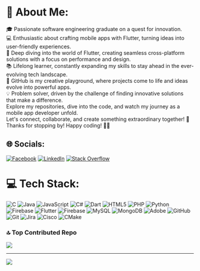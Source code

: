 # 💫 About Me:
🎓 Passionate software engineering graduate on a quest for innovation.<br>💻 Enthusiastic about crafting mobile apps with Flutter, turning ideas into user-friendly experiences.<br>📱 Deep diving into the world of Flutter, creating seamless cross-platform solutions with a focus on performance and design.<br>📚 Lifelong learner, constantly expanding my skills to stay ahead in the ever-evolving tech landscape.<br>🚀 GitHub is my creative playground, where projects come to life and ideas evolve into powerful apps.<br>💡 Problem solver, driven by the challenge of finding innovative solutions that make a difference.<br>Explore my repositories, dive into the code, and watch my journey as a mobile app developer unfold.<br>Let's connect, collaborate, and create something extraordinary together! 🌟<br>Thanks for stopping by! Happy coding! 🚀✨<br>


## 🌐 Socials:
[![Facebook](https://img.shields.io/badge/Facebook-%231877F2.svg?logo=Facebook&logoColor=white)](https://facebook.com/https://www.facebook.com/profile.php?id=100028291184945&mibextid=LQQJ4d) [![LinkedIn](https://img.shields.io/badge/LinkedIn-%230077B5.svg?logo=linkedin&logoColor=white)](https://linkedin.com/in/www.linkedin.com/in/zeeshan-ahmad-46795620a) [![Stack Overflow](https://img.shields.io/badge/-Stackoverflow-FE7A16?logo=stack-overflow&logoColor=white)](https://stackoverflow.com/users/https://stackoverflow.com/users/22929368/zeeshan-ahmad) 

# 💻 Tech Stack:
![C](https://img.shields.io/badge/c-%2300599C.svg?style=for-the-badge&logo=c&logoColor=white) ![Java](https://img.shields.io/badge/java-%23ED8B00.svg?style=for-the-badge&logo=openjdk&logoColor=white) ![JavaScript](https://img.shields.io/badge/javascript-%23323330.svg?style=for-the-badge&logo=javascript&logoColor=%23F7DF1E) ![C#](https://img.shields.io/badge/c%23-%23239120.svg?style=for-the-badge&logo=csharp&logoColor=white) ![Dart](https://img.shields.io/badge/dart-%230175C2.svg?style=for-the-badge&logo=dart&logoColor=white) ![HTML5](https://img.shields.io/badge/html5-%23E34F26.svg?style=for-the-badge&logo=html5&logoColor=white) ![PHP](https://img.shields.io/badge/php-%23777BB4.svg?style=for-the-badge&logo=php&logoColor=white) ![Python](https://img.shields.io/badge/python-3670A0?style=for-the-badge&logo=python&logoColor=ffdd54) ![Firebase](https://img.shields.io/badge/firebase-%23039BE5.svg?style=for-the-badge&logo=firebase) ![Flutter](https://img.shields.io/badge/Flutter-%2302569B.svg?style=for-the-badge&logo=Flutter&logoColor=white) ![Firebase](https://img.shields.io/badge/firebase-a08021?style=for-the-badge&logo=firebase&logoColor=ffcd34) ![MySQL](https://img.shields.io/badge/mysql-4479A1.svg?style=for-the-badge&logo=mysql&logoColor=white) ![MongoDB](https://img.shields.io/badge/MongoDB-%234ea94b.svg?style=for-the-badge&logo=mongodb&logoColor=white) ![Adobe](https://img.shields.io/badge/adobe-%23FF0000.svg?style=for-the-badge&logo=adobe&logoColor=white) ![GitHub](https://img.shields.io/badge/github-%23121011.svg?style=for-the-badge&logo=github&logoColor=white) ![Git](https://img.shields.io/badge/git-%23F05033.svg?style=for-the-badge&logo=git&logoColor=white) ![Jira](https://img.shields.io/badge/jira-%230A0FFF.svg?style=for-the-badge&logo=jira&logoColor=white) ![Cisco](https://img.shields.io/badge/cisco-%23049fd9.svg?style=for-the-badge&logo=cisco&logoColor=black) ![CMake](https://img.shields.io/badge/CMake-%23008FBA.svg?style=for-the-badge&logo=cmake&logoColor=white)

### 🔝 Top Contributed Repo
![](https://github-contributor-stats.vercel.app/api?username=ShnAhmad&limit=5&theme=ambient_gradient&combine_all_yearly_contributions=true)

---
[![](https://visitcount.itsvg.in/api?id=ShnAhmad&icon=0&color=4)](https://visitcount.itsvg.in)

<!-- Proudly created with GPRM ( https://gprm.itsvg.in ) -->
